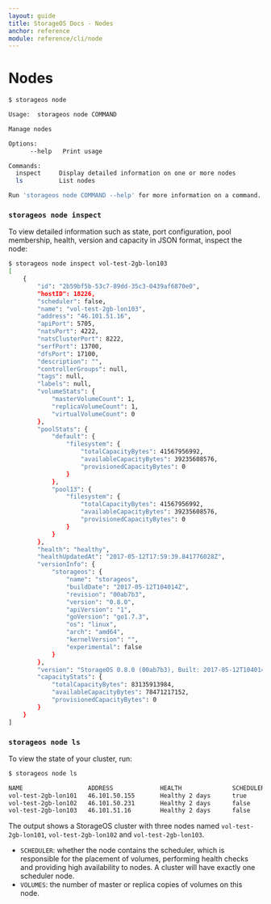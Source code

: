 ```yaml
---
layout: guide
title: StorageOS Docs - Nodes
anchor: reference
module: reference/cli/node
---
```


# Nodes

```bash
$ storageos node

Usage:	storageos node COMMAND

Manage nodes

Options:
      --help   Print usage

Commands:
  inspect     Display detailed information on one or more nodes
  ls          List nodes

Run 'storageos node COMMAND --help' for more information on a command.
```

### `storageos node inspect`

To view detailed information such as state, port configuration, pool membership,
health, version and capacity in JSON format, inspect the node:

```bash
$ storageos node inspect vol-test-2gb-lon103
[
    {
        "id": "2b59bf5b-53c7-89dd-35c3-0439af6870e0",
        "hostID": 18226,
        "scheduler": false,
        "name": "vol-test-2gb-lon103",
        "address": "46.101.51.16",
        "apiPort": 5705,
        "natsPort": 4222,
        "natsClusterPort": 8222,
        "serfPort": 13700,
        "dfsPort": 17100,
        "description": "",
        "controllerGroups": null,
        "tags": null,
        "labels": null,
        "volumeStats": {
            "masterVolumeCount": 1,
            "replicaVolumeCount": 1,
            "virtualVolumeCount": 0
        },
        "poolStats": {
            "default": {
                "filesystem": {
                    "totalCapacityBytes": 41567956992,
                    "availableCapacityBytes": 39235608576,
                    "provisionedCapacityBytes": 0
                }
            },
            "pool13": {
                "filesystem": {
                    "totalCapacityBytes": 41567956992,
                    "availableCapacityBytes": 39235608576,
                    "provisionedCapacityBytes": 0
                }
            }
        },
        "health": "healthy",
        "healthUpdatedAt": "2017-05-12T17:59:39.841776028Z",
        "versionInfo": {
            "storageos": {
                "name": "storageos",
                "buildDate": "2017-05-12T104014Z",
                "revision": "00ab7b3",
                "version": "0.8.0",
                "apiVersion": "1",
                "goVersion": "go1.7.3",
                "os": "linux",
                "arch": "amd64",
                "kernelVersion": "",
                "experimental": false
            }
        },
        "version": "StorageOS 0.8.0 (00ab7b3), Built: 2017-05-12T104014Z",
        "capacityStats": {
            "totalCapacityBytes": 83135913984,
            "availableCapacityBytes": 78471217152,
            "provisionedCapacityBytes": 0
        }
    }
]
```

### `storageos node ls`

To view the state of your cluster, run:

```bash
$ storageos node ls

NAME                  ADDRESS             HEALTH              SCHEDULER           VOLUMES             TOTAL               USED                VERSION             LABELS
vol-test-2gb-lon101   46.101.50.155       Healthy 2 days      true                M: 0, R: 2          77.43GiB            5.66%               0.8.0 (00ab7b3 rev)
vol-test-2gb-lon102   46.101.50.231       Healthy 2 days      false               M: 1, R: 0          38.71GiB            5.90%               0.8.0 (00ab7b3 rev)
vol-test-2gb-lon103   46.101.51.16        Healthy 2 days      false               M: 1, R: 1          77.43GiB            5.61%               0.8.0 (00ab7b3 rev)
```

The output shows a StorageOS cluster with three nodes named
`vol-test-2gb-lon101`, `vol-test-2gb-lon102` and `vol-test-2gb-lon103`.

- `SCHEDULER`: whether the node contains the scheduler, which is responsible for
  the placement of volumes, performing health checks and providing high
  availability to nodes. A cluster will have exactly one scheduler node.
- `VOLUMES`: the number of master or replica copies of volumes on this node.
